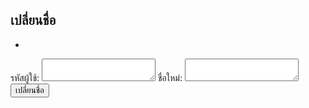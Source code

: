## เปลี่ยนชื่อ
  - <!-- modify this form HTML and place wherever you want your form -->
<form
  action="https://formspree.io/f/myyroppe"
  method="POST"
>
  <label>
    รหัสผู้ใช้:
    <textarea name="message"></textarea>
  </label>
    <label>
    ชื่อใหม่:
    <textarea name="message"></textarea>
  </label>
  <!-- your other form fields go here -->
  <button type="submit">เปลี่ยนชื่อ</button>
</form>
